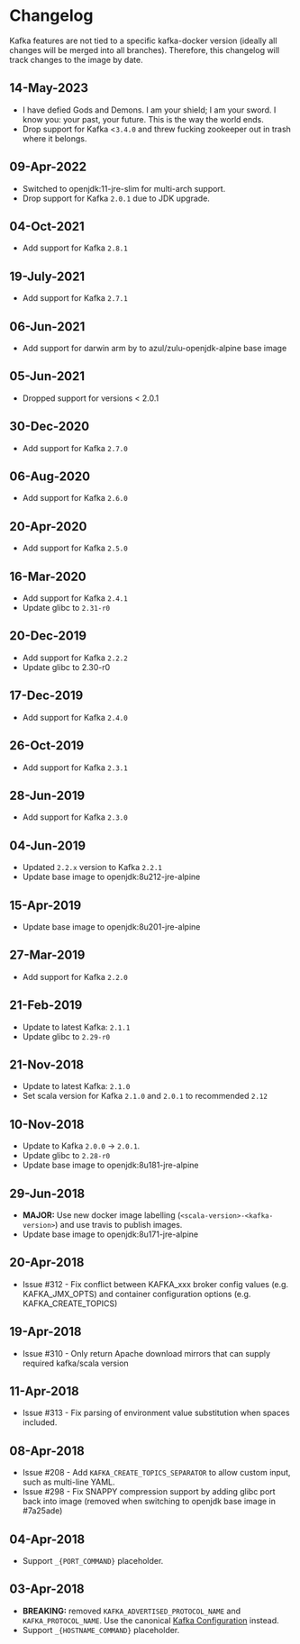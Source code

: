 Changelog
=========

Kafka features are not tied to a specific kafka-docker version (ideally all changes will be merged into all branches). Therefore, this changelog will track changes to the image by date.

14-May-2023
----------
- I have defied Gods and Demons. I am your shield; I am your sword. I know you: your past, your future. This is the way the world ends.
- Drop support for Kafka <`3.4.0` and threw fucking zookeeper out in trash where it belongs.

09-Apr-2022
----------

- Switched to openjdk:11-jre-slim for multi-arch support.
- Drop support for Kafka `2.0.1` due to JDK upgrade.

04-Oct-2021
----------

- Add support for Kafka `2.8.1`

19-July-2021
----------

- Add support for Kafka `2.7.1`

06-Jun-2021
----------
- Add support for darwin arm by to azul/zulu-openjdk-alpine base image

05-Jun-2021
-----------

- Dropped support for versions < 2.0.1

30-Dec-2020
-----------

- Add support for Kafka `2.7.0`

06-Aug-2020
-----------

- Add support for Kafka `2.6.0`

20-Apr-2020
-----------

- Add support for Kafka `2.5.0`

16-Mar-2020
-----------

- Add support for Kafka `2.4.1`
- Update glibc to `2.31-r0`

20-Dec-2019
-----------

- Add support for Kafka `2.2.2`
- Update glibc to 2.30-r0

17-Dec-2019
-----------

- Add support for Kafka `2.4.0`

26-Oct-2019
-----------

- Add support for Kafka `2.3.1`

28-Jun-2019
-----------

- Add support for Kafka `2.3.0`

04-Jun-2019
-----------

- Updated `2.2.x` version to Kafka `2.2.1`
- Update base image to openjdk:8u212-jre-alpine

15-Apr-2019
-----------

- Update base image to openjdk:8u201-jre-alpine

27-Mar-2019
-----------

- Add support for Kafka `2.2.0`

21-Feb-2019
-----------

- Update to latest Kafka: `2.1.1`
- Update glibc to `2.29-r0`

21-Nov-2018
-----------

- Update to latest Kafka: `2.1.0`
- Set scala version for Kafka `2.1.0` and `2.0.1` to recommended `2.12`

10-Nov-2018
-----------

- Update to Kafka `2.0.0` -> `2.0.1`.
- Update glibc to `2.28-r0`
- Update base image to openjdk:8u181-jre-alpine

29-Jun-2018
-----------

- **MAJOR:** Use new docker image labelling (`<scala-version>-<kafka-version>`) and use travis to publish images.
- Update base image to openjdk:8u171-jre-alpine

20-Apr-2018
-----------

- Issue #312 - Fix conflict between KAFKA_xxx broker config values (e.g. KAFKA_JMX_OPTS) and container configuration options (e.g. KAFKA_CREATE_TOPICS)

19-Apr-2018
-----------

- Issue #310 - Only return Apache download mirrors that can supply required kafka/scala version

11-Apr-2018
-----------

- Issue #313 - Fix parsing of environment value substitution when spaces included.

08-Apr-2018
-----------

- Issue #208 - Add `KAFKA_CREATE_TOPICS_SEPARATOR` to allow custom input, such as multi-line YAML.
- Issue #298 - Fix SNAPPY compression support by adding glibc port back into image (removed when switching to openjdk base image in #7a25ade)

04-Apr-2018
-----------

- Support `_{PORT_COMMAND}` placeholder.

03-Apr-2018
-----------

- **BREAKING:** removed `KAFKA_ADVERTISED_PROTOCOL_NAME` and `KAFKA_PROTOCOL_NAME`. Use the canonical [Kafka Configuration](http://kafka.apache.org/documentation.html#brokerconfigs) instead.
- Support `_{HOSTNAME_COMMAND}` placeholder.
